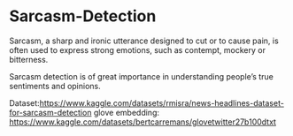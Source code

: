 # Sarcasm-Detection

Sarcasm, a sharp and ironic utterance designed to cut or to cause pain, is often used to express strong emotions, such as contempt, mockery or bitterness. 

Sarcasm detection is of great importance in understanding people’s true sentiments and opinions.


Dataset:https://www.kaggle.com/datasets/rmisra/news-headlines-dataset-for-sarcasm-detection
glove embedding: https://www.kaggle.com/datasets/bertcarremans/glovetwitter27b100dtxt




